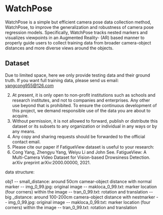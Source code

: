 # WatchPose

WatchPose is a simple but efficient camera pose data collection method, WatchPose, to improve the generalization and robustness of camera pose regression models. Specifically, WatchPose tracks nested markers and visualizes viewpoints in an Augmented Reality- (AR) based manner to properly guide users to collect training data from broader camera-object distances and more diverse views around the objects.

## 

## Dataset
Due to limited space, here we only provide testing data and their ground truth. If you want full training data, please send us email: yangcong955@126.com

2. At present, it is only open to non-profit institutions such as schools and research institutes, and not to companies and enterprises. Any other use beyond that is prohibited. To ensure the continuous development of this project, we demand responsible use of the data you are about to acquire.
3. Without permission, it is not allowed to forward, publish or distribute this dataset or its subsets to any organization or individual in any ways or by any means.
4. Any copy and sharing requests should be forwarded to the official contact email.
5. Please cite our paper if FatigueView dataset is useful to your research:
  1. Cong Yang, Zhengyu Yang, Weiyu Li and John See. FatigueView: A Multi-Camera Video Dataset for Vision-based Drowsiness Detection. arXiv preprint arXiv:2000.00000, 2021.

data structure:

obj1
   -- small_distance: around 50cm camear-object distance with normal marker
      -- img_0_99.jpg: original image
      -- makloca_0_99.txt: marker location (four corners) within the image
      -- tran_0_99.txt: rotation and translation
   -- big _distance: around 100-200cm camera-object distance with nestmarker
      -- img_0_99.jpg: original image
      -- makloca_0_99.txt: marker location (four corners) within the image
      -- tran_0_99.txt: rotation and translation
